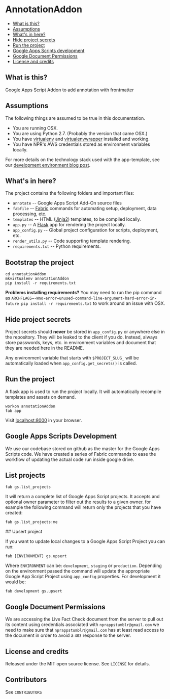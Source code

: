 AnnotationAddon
========================

* [What is this?](#what-is-this)
* [Assumptions](#assumptions)
* [What's in here?](#whats-in-here)
* [Hide project secrets](#hide-project-secrets)
* [Run the project](#run-the-project)
* [Google Apps Scripts development](#google-apps-scripts-development)
* [Google Document Permissions](#google-document-permissions)
* [License and credits](#license-and-credits)

What is this?
-------------

Google Apps Script Addon to add annotation with frontmatter

Assumptions
-----------

The following things are assumed to be true in this documentation.

* You are running OSX.
* You are using Python 2.7. (Probably the version that came OSX.)
* You have [virtualenv](https://pypi.python.org/pypi/virtualenv) and [virtualenvwrapper](https://pypi.python.org/pypi/virtualenvwrapper) installed and working.
* You have NPR's AWS credentials stored as environment variables locally.

For more details on the technology stack used with the app-template, see our [development environment blog post](http://blog.apps.npr.org/2013/06/06/how-to-setup-a-developers-environment.html).

What's in here?
---------------

The project contains the following folders and important files:

* ``annotate`` -- Google Apps Script Add-On source files
* ``fabfile`` -- [Fabric](http://docs.fabfile.org/en/latest/) commands for automating setup, deployment, data processing, etc.
* ``templates`` -- HTML ([Jinja2](http://jinja.pocoo.org/docs/)) templates, to be compiled locally.
* ``app.py`` -- A [Flask](http://flask.pocoo.org/) app for rendering the project locally.
* ``app_config.py`` -- Global project configuration for scripts, deployment, etc.
* ``render_utils.py`` -- Code supporting template rendering.
* ``requirements.txt`` -- Python requirements.

Bootstrap the project
---------------------

```
cd annotationAddon
mkvirtualenv annotationAddon
pip install -r requirements.txt
```

**Problems installing requirements?** You may need to run the pip command as ``ARCHFLAGS=-Wno-error=unused-command-line-argument-hard-error-in-future pip install -r requirements.txt`` to work around an issue with OSX.

Hide project secrets
--------------------

Project secrets should **never** be stored in ``app_config.py`` or anywhere else in the repository. They will be leaked to the client if you do. Instead, always store passwords, keys, etc. in environment variables and document that they are needed here in the README.

Any environment variable that starts with ``$PROJECT_SLUG_`` will be automatically loaded when ``app_config.get_secrets()`` is called.

Run the project
---------------

A flask app is used to run the project locally. It will automatically recompile templates and assets on demand.

```
workon annotationAddon
fab app
```

Visit [localhost:8000](http://localhost:8000) in your browser.

Google Apps Scripts Development
-------------------------------

We use our codebase stored on github as the master for the Google Apps Scripts code. We have created a series of Fabric commands to ease the workflow of updating the actual code run inside google drive.

## List projects

```
fab gs.list_projects
```

It will return a complete list of Google Apps Script projects. It accepts and optional owner parameter to filter out the results to a given owner. for example the following command will return only the projects that you have created:

```
fab gs.list_projects:me
```

## Upsert project

If you want to update local changes to a Google Apps Script Project you can run:

```
fab [ENVIRONMENT] gs.upsert
```

Where `ENVIRONMENT` can be: `development`, `staging` or `production`. Depending on the environment passed the command will update the appropriate Google App Script Project using `app_config` properties. For development it would be:

```
fab development gs.upsert
```

Google Document Permissions
---------------------------

We are accessing the Live Fact Check document from the server to pull out its content using credentials associated with `nprappstumblr@gmail.com` we need to make sure that `nprappstumblr@gmail.com` has at least read access to the document in order to avoid a `403` response to the server.

License and credits
---------
Released under the MIT open source license. See ``LICENSE`` for details.


Contributors
---------
See ``CONTRIBUTORS``
